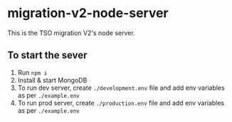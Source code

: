 # migration-v2-node-server

This is the TSO migration V2's node server.

## To start the sever

1.  Run `npm i`
2.  Install & start MongoDB
3.  To run dev server, create `./development.env` file and add env variables as per `./example.env`
4.  To run prod server, create `./production.env` file and add env variables as per `./example.env`
